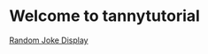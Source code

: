 # Welcome to tannytutorial

[Random Joke Display](https://tanmoy1999.github.io/tannytutorials/index)
